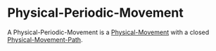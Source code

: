 # Physical-Periodic-Movement

A Physical-Periodic-Movement is a [Physical-Movement](10000043.md) with a closed [Physical-Movement-Path](600073.md).
